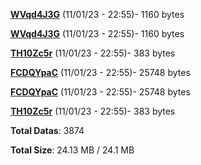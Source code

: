 [**WVqd4J3G**](/data/WVqd4J3G.txt) (11/01/23 - 22:55)- 1160 bytes

[**WVqd4J3G**](/data/WVqd4J3G.txt) (11/01/23 - 22:55)- 1160 bytes

[**TH10Zc5r**](/data/TH10Zc5r.txt) (11/01/23 - 22:55)- 383 bytes

[**FCDQYpaC**](/data/FCDQYpaC.txt) (11/01/23 - 22:55)- 25748 bytes

[**FCDQYpaC**](/data/FCDQYpaC.txt) (11/01/23 - 22:55)- 25748 bytes

[**TH10Zc5r**](/data/TH10Zc5r.txt) (11/01/23 - 22:55)- 383 bytes

**Total Datas**: 3874

**Total Size**: 24.13 MB / 24.1 MB